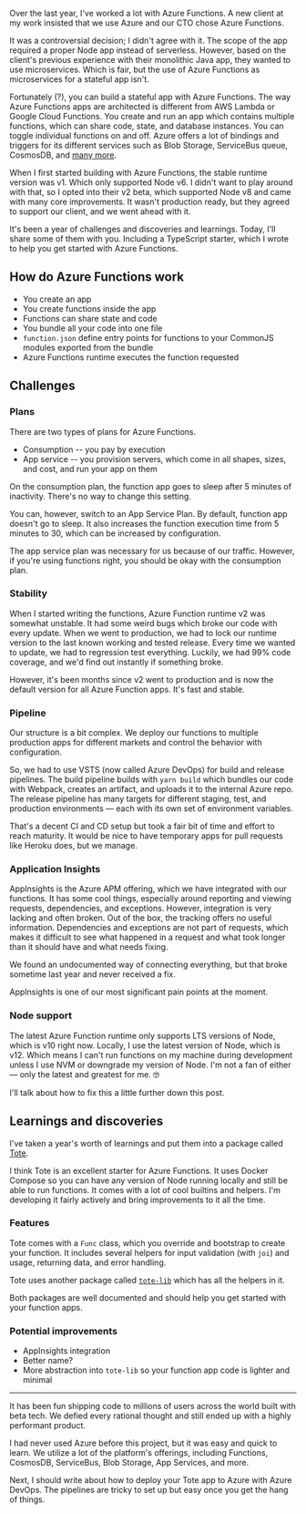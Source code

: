 Over the last year, I've worked a lot with Azure Functions. A new client at my work insisted that we use Azure and our CTO chose Azure Functions.

It was a controversial decision; I didn't agree with it. The scope of the app required a proper Node app instead of serverless. However, based on the client's previous experience with their monolithic Java app, they wanted to use microservices. Which is fair, but the use of Azure Functions as microservices for a stateful app isn't.

Fortunately (?), you can build a stateful app with Azure Functions. The way Azure Functions apps are architected is different from AWS Lambda or Google Cloud Functions. You create and run an app which contains multiple functions, which can share code, state, and database instances. You can toggle individual functions on and off. Azure offers a lot of bindings and triggers for its different services such as Blob Storage, ServiceBus queue, CosmosDB, and [many more](https://docs.microsoft.com/en-us/azure/azure-functions/functions-triggers-bindings).

When I first started building with Azure Functions, the stable runtime version was v1. Which only supported Node v6. I didn't want to play around with that, so I opted into their v2 beta, which supported Node v8 and came with many core improvements. It wasn't production ready, but they agreed to support our client, and we went ahead with it.

It's been a year of challenges and discoveries and learnings. Today, I'll share some of them with you. Including a TypeScript starter, which I wrote to help you get started with Azure Functions.

## How do Azure Functions work

- You create an app
- You create functions inside the app
- Functions can share state and code
- You bundle all your code into one file
- `function.json` define entry points for functions to your CommonJS modules exported from the bundle
- Azure Functions runtime executes the function requested

## Challenges

### Plans

There are two types of plans for Azure Functions.

- Consumption -- you pay by execution
- App service -- you provision servers, which come in all shapes, sizes, and cost, and run your app on them

On the consumption plan, the function app goes to sleep after 5 minutes of inactivity. There's no way to change this setting.

You can, however, switch to an App Service Plan. By default, function app doesn't go to sleep. It also increases the function execution time from 5 minutes to 30, which can be increased by configuration.

The app service plan was necessary for us because of our traffic. However, if you're using functions right, you should be okay with the consumption plan.

### Stability

When I started writing the functions, Azure Function runtime v2 was somewhat unstable. It had some weird bugs which broke our code with every update. When we went to production, we had to lock our runtime version to the last known working and tested release. Every time we wanted to update, we had to regression test everything. Luckily, we had 99% code coverage, and we'd find out instantly if something broke.

However, it's been months since v2 went to production and is now the default version for all Azure Function apps. It's fast and stable.

### Pipeline

Our structure is a bit complex. We deploy our functions to multiple production apps for different markets and control the behavior with configuration.

So, we had to use VSTS (now called Azure DevOps) for build and release pipelines. The build pipeline builds with `yarn build` which bundles our code with Webpack, creates an artifact, and uploads it to the internal Azure repo. The release pipeline has many targets for different staging, test, and production environments — each with its own set of environment variables.

That's a decent CI and CD setup but took a fair bit of time and effort to reach maturity. It would be nice to have temporary apps for pull requests like Heroku does, but we manage.

### Application Insights

AppInsights is the Azure APM offering, which we have integrated with our functions. It has some cool things, especially around reporting and viewing requests, dependencies, and exceptions. However, integration is very lacking and often broken. Out of the box, the tracking offers no useful information. Dependencies and exceptions are not part of requests, which makes it difficult to see what happened in a request and what took longer than it should have and what needs fixing.

We found an undocumented way of connecting everything, but that broke sometime last year and never received a fix.

AppInsights is one of our most significant pain points at the moment.

### Node support

The latest Azure Function runtime only supports LTS versions of Node, which is v10 right now. Locally, I use the latest version of Node, which is v12. Which means I can't run functions on my machine during development unless I use NVM or downgrade my version of Node. I'm not a fan of either — only the latest and greatest for me. 🤓

I'll talk about how to fix this a little further down this post.

## Learnings and discoveries

I've taken a year's worth of learnings and put them into a package called [Tote](https://github.com/alizahid/tote).

I think Tote is an excellent starter for Azure Functions. It uses Docker Compose so you can have any version of Node running locally and still be able to run functions. It comes with a lot of cool builtins and helpers. I'm developing it fairly actively and bring improvements to it all the time.

### Features

Tote comes with a `Func` class, which you override and bootstrap to create your function. It includes several helpers for input validation (with `joi`) and usage, returning data, and error handling.

Tote uses another package called [`tote-lib`](https://github.com/alizahid/tote-lib) which has all the helpers in it.

Both packages are well documented and should help you get started with your function apps.

### Potential improvements

- AppInsights integration
- Better name?
- More abstraction into `tote-lib` so your function app code is lighter and minimal

---

It has been fun shipping code to millions of users across the world built with beta tech. We defied every rational thought and still ended up with a highly performant product.

I had never used Azure before this project, but it was easy and quick to learn. We utilize a lot of the platform's offerings, including Functions, CosmosDB, ServiceBus, Blob Storage, App Services, and more.

Next, I should write about how to deploy your Tote app to Azure with Azure DevOps. The pipelines are tricky to set up but easy once you get the hang of things.
